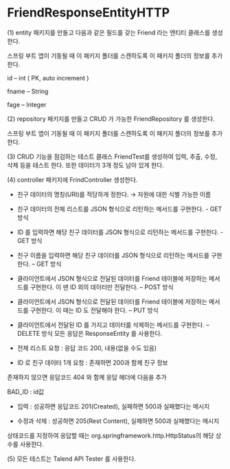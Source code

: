 # FriendResponseEntityHTTP

(1) entity 패키지를 만들고 다음과 같은 필드를 갖는 Friend 라는 엔티티 클래스를 생성한다.

 스프링 부트 앱이 기동될 때 이 패키지 폴더를 스캔하도록 이 패키지 폴더의 정보를 추가한다.
 
id – int ( PK, auto increment )

fname – String

fage – Integer

(2) repository 패키지를 만들고 CRUD 가 가능한 FriendRepository 를 생성한다.

스프링 부트 앱이 기동될 때 이 패키지 폴더를 스캔하도록 이 패키지 폴더의 정보를 추가한다.

(3) CRUD 기능을 점검하는 테스트 클래스 FriendTest를 생성하여 입력, 추출, 수정, 삭제 등을
테스트 한다. 또한 데이터가 3개 정도 남아 있게 한다.

(4) controller 패키지에 FrindController 생성한다.

 - 친구 데이터의 명칭(URI)를 적당하게 정한다. → 자원에 대한 식별 가능한 이름
   
 - 친구 데이터의 전체 리스트를 JSON 형식으로 리턴하는 메서드를 구현한다. - GET 방식
   
 - ID 를 입력하면 해당 친구 데이터를 JSON 형식으로 리턴하는 메서드를 구현한다. - GET 방식
   
 - 친구 이름을 입력하면 해당 친구 데이터를 JSON 형식으로 리턴하는 메서드를 구현한다. –
GET 방식

 - 클라이언트에서 JSON 형식으로 전달된 데이터를 Friend 테이블에 저장하는 메서드를
구현한다. 이 땐 ID 외의 데이터만 전달한다. – POST 방식

- 클라이언트에서 JSON 형식으로 전달된 데이터를 Friend 테이블에 저장하는 메서드를
구현한다. 이 때는 ID 도 전달해야 한다. – PUT 방식

 - 클라이언트에서 전달된 ID 를 가지고 데이터를 삭제하는 메서드를 구현한다. – DELETE 방식
 모든 응답은 ResponseEntity 를 사용한다.

 - 전체 리스트 요청 : 응답 코드 200, 내용(없을 수도 있음)
   
 - ID 로 친구 데이터 1개 요청 : 존재하면 200과 함께 친구 정보
   
 존재하지 않으면 응답코드 404 와 함께 응답 헤더에 다음을 추가

 BAD_ID : id값
 
 - 입력 : 성공하면 응답코드 201(Created), 실패하면 500과 실패했다는 메시지
   
 - 수정과 삭제 : 성공하면 205(Rest Content), 실패하면 500과 실패했다는 메시지
 
상태코드를 지정하여 응답할 때는 org.springframework.http.HttpStatus의 해당 상수를
사용한다.

(5) 모든 테스트는 Talend API Tester 를 사용한다.
